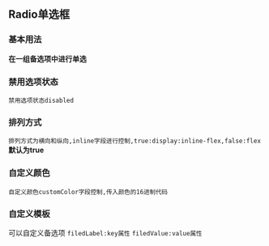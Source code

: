 <script setup>
import BaseVue from './base.vue';
import DiffVue from './diff.vue';
import DisabledVue from './disabled.vue';
import InlineVue from './inline.vue';
import ColorVue from './color.vue';
import preview from '@/components/preview.vue'
</script>

## Radio单选框

### 基本用法

**在一组备选项中进行单选**

<base-vue />

<preview  compname='radio' demoname='base'/>

### 禁用选项状态

`禁用选项状态disabled`

<disabled-vue />

<preview  compname='radio' demoname='disabled'/>

### 排列方式

`排列方式为横向和纵向,inline字段进行控制,true:display:inline-flex,false:flex`
**默认为true**

<inline-vue />

<preview  compname='radio' demoname='inline'/>

### 自定义颜色

`自定义颜色customColor字段控制,传入颜色的16进制代码`

<color-vue />

<preview  compname='radio' demoname='color'/>

### 自定义模板

可以自定义备选项
`filedLabel:key属性`  `filedValue:value属性`

<diff-vue />

<preview  compname='radio' demoname='diff'/>